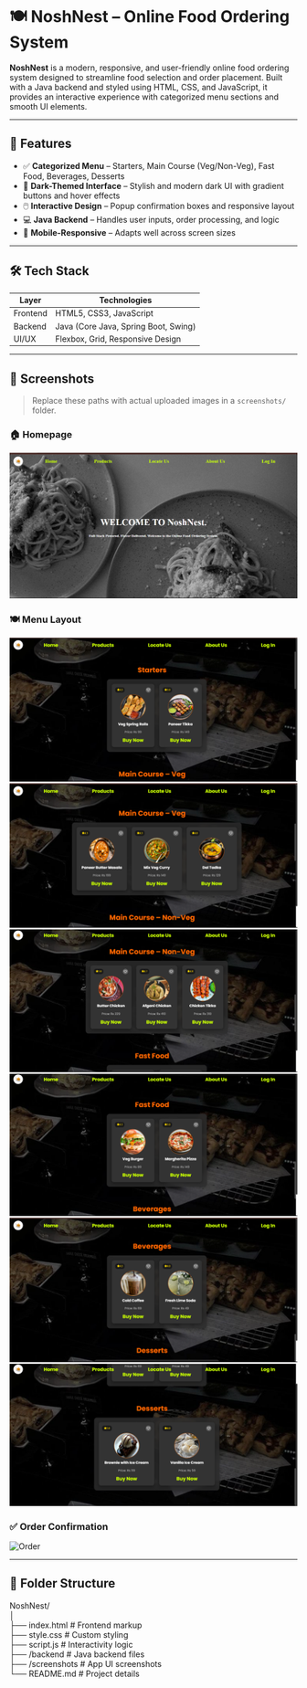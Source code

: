 
# 🍽️ NoshNest – Online Food Ordering System

**NoshNest** is a modern, responsive, and user-friendly online food ordering system designed to streamline food selection and order placement. Built with a Java backend and styled using HTML, CSS, and JavaScript, it provides an interactive experience with categorized menu sections and smooth UI elements.

---

## 🚀 Features

- ✅ **Categorized Menu** – Starters, Main Course (Veg/Non-Veg), Fast Food, Beverages, Desserts
- 🎨 **Dark-Themed Interface** – Stylish and modern dark UI with gradient buttons and hover effects
- 🖱️ **Interactive Design** – Popup confirmation boxes and responsive layout
- 💻 **Java Backend** – Handles user inputs, order processing, and logic
- 📱 **Mobile-Responsive** – Adapts well across screen sizes

---

## 🛠️ Tech Stack

| Layer       | Technologies                             |
|-------------|------------------------------------------|
| Frontend    | HTML5, CSS3, JavaScript                  |
| Backend     | Java (Core Java, Spring Boot, Swing)     |
| UI/UX       | Flexbox, Grid, Responsive Design         |

---

## 📸 Screenshots

> Replace these paths with actual uploaded images in a `screenshots/` folder.

### 🏠 Homepage
![Homepage](Screenshot1.png)

### 🍽️ Menu Layout
![Menu](Screenshot2.png)<br>
![Menu](Screenshot3.png) <br>
![Menu](Screenshot4.png) <br>
![Menu](Screenshot5.png) <br>
![Menu](Screenshot6.png) <br>
![Menu](Screenshot7.png) <br>

### ✅ Order Confirmation
![Order](screenshots/order-confirmation.png)

---

## 📂 Folder Structure

NoshNest/ <br>
│ <br>
├── index.html # Frontend markup <br>
├── style.css # Custom styling <br>
├── script.js # Interactivity logic <br>
├── /backend # Java backend files <br>
├── /screenshots # App UI screenshots <br>
└── README.md # Project details <br>
